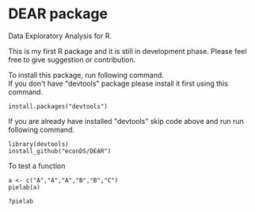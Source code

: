 # DEAR package
Data Exploratory Analysis for R.

This is my first R package and it is still in development phase. Please feel free to give suggestion or contribution. 

To install this package, run following command.<br/>
If you don't have "devtools" package please install it first using this command.
```
install.packages("devtools")
```
If you are already have installed "devtools" skip code above and run run following command.
```
library(devtools)
install_github("econDS/DEAR")
```
To test a function
```
a <- c("A","A","A","B","B","C")
pielab(a)

?pielab
```
